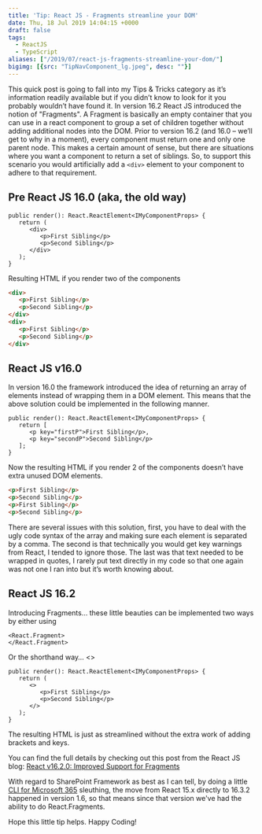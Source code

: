 ```yaml
---
title: 'Tip: React JS - Fragments streamline your DOM'
date: Thu, 18 Jul 2019 14:04:15 +0000
draft: false
tags: 
  - ReactJS
  - TypeScript
aliases: ["/2019/07/react-js-fragments-streamline-your-dom/"]
bigimg: [{src: "TipNavComponent_lg.jpeg", desc: ""}]
---
```


This quick post is going to fall into my Tips & Tricks category as it’s information readily available but if you didn’t know to look for it you probably wouldn’t have found it. In version 16.2 React JS introduced the notion of "Fragments". A Fragment is basically an empty container that you can use in a react component to group a set of children together without adding additional nodes into the DOM. Prior to version 16.2 (and 16.0 – we’ll get to why in a moment), every component must return one and only one parent node. This makes a certain amount of sense, but there are situations where you want a component to return a set of siblings. So, to support this scenario you would artificially add a `<div>` element to your component to adhere to that requirement.

## Pre React JS 16.0 (aka, the old way)

```tsx
public render(): React.ReactElement<IMyComponentProps> {
   return (
      <div>
         <p>First Sibling</p>
         <p>Second Sibling</p>
      </div>
   );
}
```

Resulting HTML if you render two of the components

```html
<div>
   <p>First Sibling</p>
   <p>Second Sibling</p>
</div>
<div>
   <p>First Sibling</p>
   <p>Second Sibling</p>
</div>
```

## React JS v16.0

In version 16.0 the framework introduced the idea of returning an array of elements instead of wrapping them in a DOM element. This means that the above solution could be implemented in the following manner.

```tsx
public render(): React.ReactElement<IMyComponentProps> {
   return [
      <p key="firstP">First Sibling</p>,
      <p key="secondP">Second Sibling</p>
   ];
}
```

Now the resulting HTML if you render 2 of the components doesn’t have extra unused DOM elements.

```html
<p>First Sibling</p>
<p>Second Sibling</p>
<p>First Sibling</p>
<p>Second Sibling</p>
```

There are several issues with this solution, first, you have to deal with the ugly code syntax of the array and making sure each element is separated by a comma. The second is that technically you would get key warnings from React, I tended to ignore those. The last was that text needed to be wrapped in quotes, I rarely put text directly in my code so that one again was not one I ran into but it’s worth knowing about.

## React JS 16.2

Introducing Fragments… these little beauties can be implemented two ways by either using

```tsx
<React.Fragment>
</React.Fragment>
```

Or the shorthand way… <>

```tsx
public render(): React.ReactElement<IMyComponentProps> {
   return (
      <>
         <p>First Sibling</p>
         <p>Second Sibling</p>
      </>
   );
}
```

The resulting HTML is just as streamlined without the extra work of adding brackets and keys.

You can find the full details by checking out this post from the React JS blog: [React v16.2.0: Improved Support for Fragments](https://reactjs.org/blog/2017/11/28/react-v16.2.0-fragment-support.html)

With regard to SharePoint Framework as best as I can tell, by doing a little [CLI for Microsoft 365](https://github.com/pnp/cli-microsoft365) sleuthing, the move from React 15.x directly to 16.3.2 happened in version 1.6, so that means since that version we've had the ability to do React.Fragments.

Hope this little tip helps. Happy Coding!

